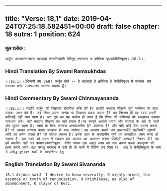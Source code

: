 
---
title: "Verse: 18,1"
date: 2019-04-24T07:25:18.582451+00:00
draft: false
chapter: 18
sutra: 1
position: 624
---
### मूल श्लोक :
```
अर्जुन उवाचसंन्यासस्य महाबाहो तत्त्वमिच्छामि वेदितुम्।त्यागस्य च हृषीकेश पृथक्केशिनिषूदन।।18.1।।

```

### Hindi Translation By Swami Ramsukhdas
```
।।18.1।।(टिप्पणी प0 868) अर्जुन बोले -- हे महाबाहो हे हृषीकेश हे केशिनिषूदन मैं संन्यास और त्यागका तत्त्व अलगअलग जानना चाहता हूँ।

```

### Hindi Commentary By Swami Chinmayananda
```
।।18.1।। यद्यपि अर्जुन की जिज्ञासा शैक्षणिक रुचि की है? तथापि भगवान् श्रीकृष्ण पूर्ण गम्भीरता के साथ उसका उत्तर देते हैं। जब शिष्य अपना सन्देह या जिज्ञासा प्रकट करता है? तब निश्चय ही वह स्वयं अपनी कठिनाई नहीं जान पाता है। अत गुरु का यह कर्तव्य हो जाता है कि शिष्य की कठिनाई को समझकर उसका समाधान करे। यहाँ भगवान् श्रीकृष्ण का यही प्रयत्न है।यह सम्पूर्ण अध्याय त्याग और संन्यास के अर्थ के चारों ओर घूमता रहता है। त्याग के बिना संन्यास अनाकलनीय है? असम्भव है? और यदि कोई ऐसा प्रयत्न करता है? तो उसका संन्यास केवल पाखण्ड ही कहा जायेगा। यह अध्याय हमारी उन वासनाओं? प्रवृत्तियों? उद्देश्यों आदि का वर्णन करता है? जो सर्वथा त्याज्य है। इनके ज्ञान से अवांछनीय गुणों का वास्तविक त्याग संभव हो सकता है। इस तथ्य को ध्यान में रखकर इस अध्याय का अध्ययन करना चाहिए? अन्यथा? निश्चय ही? यह हमें प्रभावित नहीं कर पायेगा।केशनिषूदन  केशि नामक एक असुर अश्व का रूप धारण करके बालकृष्ण की हत्या करने आया था? परन्तु भगवान् ने उसे ही दो भागों में विदीर्ण कर दिया था। अत वे केशिनिषूदन के नाम से प्रसिद्ध हुए।इन शब्दों के तत्त्वनिर्णय हेतु

```

### English Translation By Swami  Sivananda
```
18.1 Arjuna said  I desire to know severally, O mighty-armed, the essence or truth of renunciation, O Hrishikesa, as also of abandonment, O slayer of Kesi.

```

